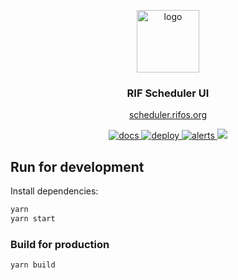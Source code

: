 <p align="middle">
    <img src="https://www.rifos.org/assets/img/logo.svg" alt="logo" height="100" >
</p>
<h3 align="middle">RIF Scheduler UI</h3>
<p align="middle"><a href="http://scheduler.rifos.org/" target="_blank">scheduler.rifos.org</a></p>
<p align="middle">
    <a href="https://developers.rsk.co/rif/scheduler">
        <img src="https://img.shields.io/badge/-docs-brightgreen" alt="docs" />
    </a>
    <a href="https://github.com/rsksmart/rif-scheduler-ui-poc/actions/workflows/deploy.yml" alt="ci">
        <img src="https://github.com/rsksmart/rif-scheduler-ui-poc/actions/workflows/deploy.yml/badge.svg" alt="deploy" />
    </a>
    <a href="https://lgtm.com/projects/g/rsksmart/rif-scheduler-ui-poc/alerts/">
        <img src="https://img.shields.io/lgtm/alerts/github/rsksmart/rif-scheduler-ui-poc" alt="alerts">
    </a>
    <a href="https://lgtm.com/projects/g/rsksmart/rif-scheduler-ui-poc/context:javascript">
        <img src="https://img.shields.io/lgtm/grade/javascript/github/rsksmart/rif-scheduler-ui-poc">
    </a>
</p>

## Run for development

Install dependencies:

```sh
yarn
yarn start
```

### Build for production

```sh
yarn build
```
